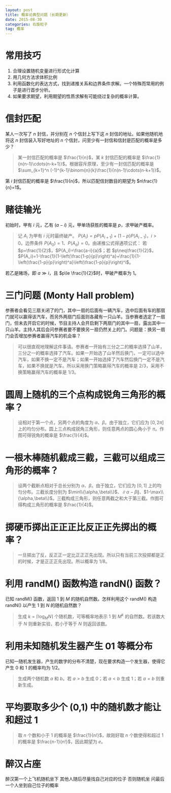 ```yaml
---
layout: post
title: 概率论典型问题（长期更新）
date: 2015-08-30
categories: 右旋粒子
tag: 概率
---
```


# 常用技巧

1. 合理设置随机变量进行形式化计算
2. 用几何方法求体积比例
3. 利用函数化的表达方式，找到递推关系和边界条件求解。一个特殊而常用的例子是进行首步分析。
4. 如果要求期望，利用期望的性质求解有可能绕过复杂的概率计算。

# 信封匹配

某人一次写了 $n$ 封信，并分别在 $n$ 个信封上写下这 $n$ 封信的地址。如果他随机地将这 $n$ 封信装入写好地址的 $n$ 个信封，问至少有一封信和信封是匹配的概率是多少？

> 某一封信匹配的概率是 $\frac{1}{n}$，某 $k$ 封信匹配的概率是 $\frac{1}{n(n-1)\cdots(n-k+1)}$。根据容斥原理，至少有一封信匹配的概率是 $\sum_{k=1}^n (-1)^{k-1}\binom{n}{k}\frac{1}{n(n-1)\cdots(n-k+1)}$。

第 $i$ 封信匹配的概率是 $\frac{1}{n}$，所以匹配信封数目的期望为 $n\frac{1}{n}=1$。

# 赌徒输光

初始时，甲有 $i$ 元，乙有 $(a-i)$ 元，甲单场获胜的概率是 $p$，求甲破产概率。

> 记 $A_i$ 为甲有 $i$ 元时最终破产。
> $P(A_i)=pP(A_ {i+1})+(1-p)P(A_ {i-1})$，$i>0$。边界条件 $P(A_0)=1$、$P(A_a)=0$。由递推公式得通项公式：
> 若 $p=\frac{1}{2}$，$P(A_i)=\frac{a-i}{a}$；若 $p\neq\frac{1}{2}$，$P(A_i)=1-\frac{1}{1-\left(\frac{1-p}{p}\right)^a}+\frac{1}{1-\left(\frac{1-p}{p}\right)^a}\left(\frac{1-p}{p}\right)^i$。

若乙是赌场，即 $a\gg i$，且 $p\le \frac{1}{2}$时，甲破产概率为 1。

# 三门问题 (Monty Hall problem)
参赛者会看见三扇关闭了的门，其中一扇的后面有一辆汽车，选中后面有车的那扇门就可以赢得该汽车，而另外两扇门后面则各藏有一只山羊。当参赛者选定了一扇门，但未去开启它的时候，节目主持人会开启剩下两扇门的其中一扇，露出其中一只山羊。主持人其后会问参赛者要不要换另一扇仍然关上的门。问题是：换另一扇门会否增加参赛者赢得汽车的机会率？

> 可以很直观地理解这件事请。参赛者一开始有三分之二的概率选择了山羊，三分之一的概率选择了汽车。如果一开始选了山羊然后换门，一定可以选中汽车，如果不换一定不是汽车；如果一开始选择了汽车然后换门一定不是汽车，如果不换就是汽车。所以采用换门策略赢得汽车的概率是 2/3，采用不换策略赢得汽车的概率是 1/3。

# 圆周上随机的三个点构成锐角三角形的概率？

> 设相对于第一个点，另两个点的角度为 $\alpha$、$\beta$。由于独立，它们应为 $[0,2\pi]$ 上的均匀分布。圆上三点构成锐角三角形，则任意两点的圆心角小于 $\pi$。作图可得锐角的概率是 $\frac{1}{4}$。

# 一根木棒随机截成三截，三截可以组成三角形的概率？

> 设两个截断点相对于总长分别为 $\alpha$、$\beta$。由于独立，它们应为 $[0,1]$ 上的均匀分布。三截长度分别为 $\min\\{\alpha,\beta\\}$、$\|\alpha-\beta\|$、$1-\max\\{\alpha,\beta\\}$。三截构成三角形，则任意两截之和大于第三截。作图可得构成三角形的概率是 $\frac{1}{4}$。

# 掷硬币掷出正正正比反正正先掷出的概率？

> 一旦掷出了反，反正正一定比正正正先出现。所以只有当前三次投掷都是正的时候，才是正正正先出现。所以概率为 1/8。

# 利用 randM() 函数构造 randN() 函数？

已知 randM() 函数，返回 $1$ 到 $M$ 的随机自然数。怎样利用这个 randM() 构造 randN() 以产生 $1$ 到 $N$ 的随机自然数？

> 生成 $k=\lceil\log_M N\rceil$ 个随机数，可等概率地表示 $1$ 到 $M^k$ 的自然数。若该数大于 $N$ 则重新实验，若小于等于 $N$ 则返回该数。

# 利用未知随机发生器产生 01 等概分布

已知一随机发生器，产生的数字的分布不清楚，现在要求构造一个发生器，使得它产生 0 和 1 的概率均为 1/2。

> 生成两个随机数 $a$ 和 $b$。若 $a>b$ 生成 $0$；若 $a<b$ 生成 $1$；若 $a=b$ 则重新生成。

# 平均要取多少个 (0,1) 中的随机数才能让和超过 1

> 取 $n$ 个数和小于 1 的概率是 $\frac{1}{n!}$，故刚好取 $n$ 个数使得和超过 1 的概率是 $\frac{n-1}{n!}$，因此期望为 $e$。

# 醉汉占座

醉汉第一个上飞机随机坐下 其他人随后尽量找自己对应的位子 否则随机坐 问最后一个人坐到自己位子的概率


